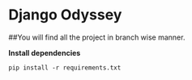 # Django Odyssey 

##You will find all the project in branch wise manner.

**Install dependencies** 
```
pip install -r requirements.txt
```
